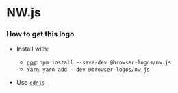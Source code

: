 # NW.js

### How to get this logo

* Install with:

  * [`npm`](https://www.npmjs.com/): `npm install --save-dev @browser-logos/nw.js`
  * [`Yarn`](https://yarnpkg.com/): `yarn add --dev @browser-logos/nw.js`

* Use [`cdnjs`](https://cdnjs.com/libraries/browser-logos)
